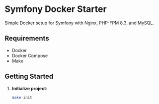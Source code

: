 # Symfony Docker Starter

Simple Docker setup for Symfony with Nginx, PHP-FPM 8.3, and MySQL.

## Requirements
- Docker
- Docker Compose
- Make

## Getting Started

1. **Initialize project**:
   ```bash
   make init
